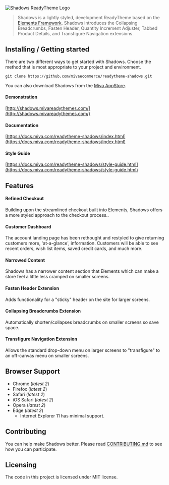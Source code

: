 ![Shadows ReadyTheme Logo](https://raw.githubusercontent.com/mivaecommerce/readytheme-shadows/master/logo.png?sanitize=true)

> Shadows is a lightly styled, development ReadyTheme based on the [Elements Framework](https://apps.miva.com/elements-framework.html).  Shadows introduces the Collapsing Breadcrumbs, Fasten Header, Quantity Increment Adjuster, Tabbed Product Details, and Transfigure Navigation extensions.

## Installing / Getting started

There are two different ways to get started with Shadows. Choose the method that is most appropriate to your project and environment.

```shell
git clone https://github.com/mivaecommerce/readytheme-shadows.git
```

You can also download Shadows from the [Miva AppStore](https://apps.miva.com/shadows-readytheme.html).

#### Demonstration
[http://shadows.mivareadythemes.com/](http://shadows.mivareadythemes.com/)

#### Documentation
[https://docs.miva.com/readytheme-shadows/index.html](https://docs.miva.com/readytheme-shadows/index.html)

#### Style Guide
[https://docs.miva.com/readytheme-shadows/style-guide.html](https://docs.miva.com/readytheme-shadows/style-guide.html)

## Features

#### Refined Checkout

Building upon the streamlined checkout built into Elements, Shadows offers 
a more styled approach to the checkout process..

#### Customer Dashboard

The account landing page has been rethought and restyled to give returning 
customers more, 'at-a-glance', information. Customers will be able to see 
recent orders, wish list items, saved credit cards, and much more.

#### Narrowed Content

Shadows has a narrower content section that Elements which can make a store feel 
a little less cramped on smaller screens.

#### Fasten Header Extension

Adds functionality for a "sticky" header on the site for larger screens.

#### Collapsing Breadcrumbs Extension

Automatically shorten/collapses breadcrumbs on smaller screens so save space.

#### Transfigure Navigation Extension

Allows the standard drop-down menu on larger screens to "transfigure" to an 
off-canvas menu on smaller screens.

## Browser Support

- Chrome (_latest 2_)
- Firefox (_latest 2_)
- Safari (_latest 2_)
- iOS Safari (_latest 2_)
- Opera (_latest 2_)
- Edge (_latest 2_)
	- Internet Explorer 11 has minimal support.

## Contributing

You can help make Shadows better. Please read [CONTRIBUTING.md](https://github.com/mivaecommerce/readytheme-shadows/blob/master/docs/CONTRIBUTING.md) to see how you can participate.

## Licensing

The code in this project is licensed under MIT license.
